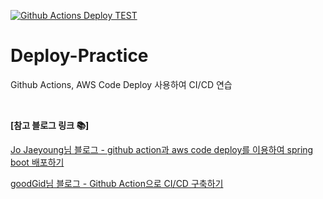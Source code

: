 [![Github Actions Deploy TEST](https://github.com/limjustin/Deploy-Practice/actions/workflows/deploy.yml/badge.svg)](https://github.com/limjustin/Deploy-Practice/actions/workflows/deploy.yml)

# Deploy-Practice
Github Actions, AWS Code Deploy 사용하여 CI/CD 연습

<br>

**[참고 블로그 링크 📚]**


[Jo Jaeyoung님 블로그 - github action과 aws code deploy를 이용하여 spring boot 배포하기](https://isntyet.github.io/deploy/github-action%EA%B3%BC-aws-code-deploy%EB%A5%BC-%EC%9D%B4%EC%9A%A9%ED%95%98%EC%97%AC-spring-boot-%EB%B0%B0%ED%8F%AC%ED%95%98%EA%B8%B0(1)/
)

[goodGid님 블로그 - Github Action으로 CI/CD 구축하기](https://goodgid.github.io/Github-Action-CI-CD-AWS-EC2/)
